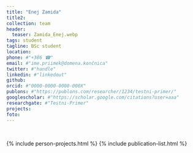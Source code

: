 ```yaml
---
title: "Enej Zamida"
title2: 
collection: team
header:
  teaser: Zamida_Enej.webp 
tags: student
tagline: BSc student
location: 
phone: #"+386 ☎"
email: #"ime.priimek@domena.končnica"
twitter: #"handle"
linkedin: #"linkedout"
github: 
orcid: #"0000-0000-0000-000X"
publons: #"https://publons.com/researcher/1234/testni-primer/"
googlescholar: #"https://scholar.google.com/citations?user=aaa"
researchgate: #"Testni-Primer"
projects: 
foto: 
---
```


<br>

{% include person-projects.html %}
{% include publication-list.html %}